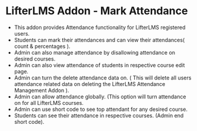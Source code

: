 # LifterLMS Addon - Mark Attendance 

* This addon provides Attendance functionality for LifterLMS registered users.
* Students can mark their attendances and can view their attendances( count & percentages ).
* Admin can also manage attendance by disallowing attendance on desired courses.
* Admin can also view attendance of students in respective course edit page.
* Admin can turn the delete attendance data on. ( This will delete all users attendance related data on deleting the LifterLMS Attendance  Management Addon ).
* Admin can allow attendance globally. (This option will turn attendance on for all LifterLMS courses.
* Admin can use short code to see top attendant for any desired course.
* Students can see their attendance in respective courses. (Admin end short code).
